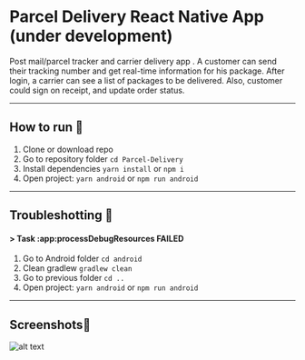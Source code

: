 # Parcel Delivery React Native App (under development)

Post mail/parcel tracker and carrier delivery app .
A customer can send their tracking number and get real-time information for his package.
After login, a carrier can see a list of packages to be delivered. Also, customer could sign on receipt, and update order status.

---

## How to run 🚀

1. Clone or download repo
2. Go to repository folder `cd Parcel-Delivery`
3. Install dependencies `yarn install` or `npm i`
4. Open project: `yarn android` or `npm run android`

---

## Troubleshotting 🚨

#### > Task :app:processDebugResources FAILED

1. Go to Android folder `cd android`
2. Clean gradlew `gradlew clean`
3. Go to previous folder `cd ..`
4. Open project: `yarn android` or `npm run android`

---

## Screenshots📸

![alt text](https://github.com/RodrigoVila/Parcel-Delivery/blob/master/assets/caps.png?raw=true)
